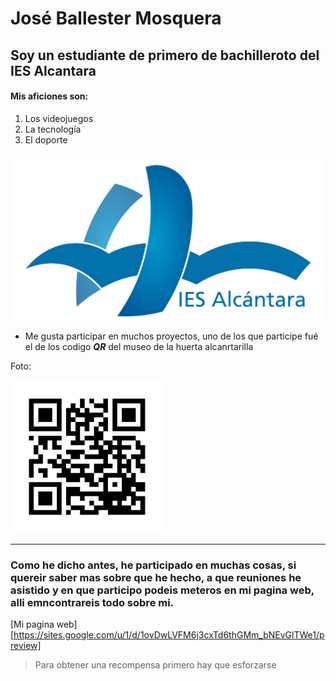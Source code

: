 # José Ballester Mosquera

## Soy un estudiante de primero de bachilleroto del IES Alcantara

#### Mis aficiones son:

1. Los videojuegos
2. La tecnología
3. El doporte



![Logo](/images/logoies.png)


- Me gusta participar en muchos proyectos, uno de los que participe fué el de los codigo ***QR*** del museo de la huerta alcanrtarilla

Foto:

![QR](/images/qrcode.png)

***

### Como he dicho antes, he participado en muchas cosas, si quereir saber mas sobre que he hecho, a que reuniones he asistido  y en que participo podeis meteros en mi pagina web, alli emncontrareis todo sobre mi.

[Mi pagina web][https://sites.google.com/u/1/d/1ovDwLVFM6j3cxTd6thGMm_bNEvGlTWe1/preview]

> Para obtener una recompensa primero hay que esforzarse
